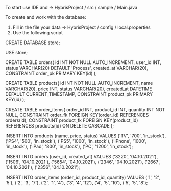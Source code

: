 To start use IDE and -> HybrisProject / src / sample / Main.java 
 
To create and work with the database: 
1) Fill in the file your data -> HybrisProject / config / local.properties 
2) Use the following script

CREATE DATABASE store;

USE store;

CREATE TABLE orders(
	id INT NOT NULL AUTO_INCREMENT,
	user_id INT,
   	status VARCHAR(20) DEFAULT 'Process',
	created_at VARCHAR(20),
	    CONSTRAINT order_pk PRIMARY KEY(id)
);
		
CREATE TABLE products(
	id INT NOT NULL AUTO_INCREMENT,
    name VARCHAR(20),
    price INT,
    status VARCHAR(20),
    created_at DATETIME DEFAULT CURRENT_TIMESTAMP,
    CONSTRAINT product_pk PRIMARY KEY(id)
);

CREATE TABLE order_items(
	order_id INT,
    product_id INT,
    quantity INT NOT NULL,
    CONSTRAINT order_fk FOREIGN KEY(order_id) REFERENCES orders(id),
    CONSTRAINT product_fk FOREIGN KEY(product_id) REFERENCES products(id) ON DELETE CASCADE
);

INSERT INTO products (name, price, status)
VALUES
('TV', '700', 'in_stock'),
('PS4', '500', 'in_stock'),
('PS5', '1000', 'in_stock'),
('iPhone', '1000', 'in_stock'),
('iPad', '800', 'in_stock'),
('PC', '1200', 'in_stock');

INSERT INTO orders (user_id, created_at)
VALUES
('3220', '04.10.2021'),
('1506', '04.10.2021'),
('5654', '04.10.2021'),
('2346', '04.10.2021'),
('2667', '04.10.2021'),
('2356', '04.10.2021');

INSERT INTO order_items (order_id, product_id, quantity)
VALUES
('1', '2', '5'),
('2', '3', '7'),
('2', '1', '4'),
('3', '4', '12'),
('4', '5', '10'),
('5', '5', '8');


